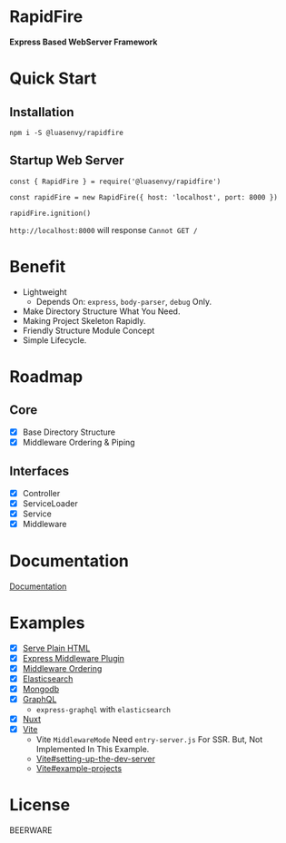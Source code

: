 # RapidFire

**Express Based WebServer Framework**

# Quick Start

## Installation

```
npm i -S @luasenvy/rapidfire
```

## Startup Web Server

```
const { RapidFire } = require('@luasenvy/rapidfire')

const rapidFire = new RapidFire({ host: 'localhost', port: 8000 })

rapidFire.ignition()
```

`http://localhost:8000` will response `Cannot GET /`

# Benefit

- Lightweight
  - Depends On: `express`, `body-parser`, `debug` Only.
- Make Directory Structure What You Need.
- Making Project Skeleton Rapidly.
- Friendly Structure Module Concept
- Simple Lifecycle.

# Roadmap

## Core

- [x] Base Directory Structure
- [x] Middleware Ordering & Piping

## Interfaces

- [x] Controller
- [x] ServiceLoader
- [x] Service
- [x] Middleware

# Documentation

[Documentation](https://docs.rapidfirejs.com/)

# Examples

- [x] [Serve Plain HTML](https://github.com/luasenvy/rapidfire-example-serve-html)
- [x] [Express Middleware Plugin](https://github.com/luasenvy/rapidfire-example-express-session)
- [x] [Middleware Ordering](https://github.com/luasenvy/rapidfire-example-order-middlewares)
- [x] [Elasticsearch](https://github.com/luasenvy/rapidfire-example-elasticsearch)
- [x] [Mongodb](https://github.com/luasenvy/rapidfire-example-mongodb)
- [x] [GraphQL](https://github.com/luasenvy/rapidfire-example-express-graphql)
  - `express-graphql` with `elasticsearch`
- [x] [Nuxt](https://github.com/luasenvy/rapidfire-example-nuxt)
- [x] [Vite](https://github.com/luasenvy/rapidfire-example-vite)
  - Vite `MiddlewareMode` Need `entry-server.js` For SSR. But, Not Implemented In This Example.
  - [Vite#setting-up-the-dev-server](https://vitejs.dev/guide/ssr.html#setting-up-the-dev-server)
  - [Vite#example-projects](https://vitejs.dev/guide/ssr.html#example-projects)

# License

BEERWARE
